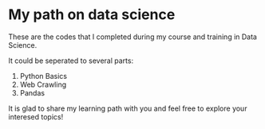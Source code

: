 # My path on data science
These are the codes that I completed during my course and training in Data Science. 

It could be seperated to several parts:

1) Python Basics
2) Web Crawling
3) Pandas

It is glad to share my learning path with you and feel free to explore your interesed topics!
